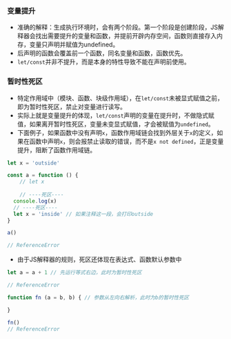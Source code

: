 ### 变量提升

- 准确的解释：生成执行环境时，会有两个阶段。第一个阶段是创建阶段，JS解释器会找出需要提升的变量和函数，并提前开辟内存空间，函数则直接存入内存，变量只声明并赋值为undefined。
- 后声明的函数会覆盖前一个函数，同名变量和函数，函数优先。
- `let/const`并非不提升，而是本身的特性导致不能在声明前使用。
### 暂时性死区
- 特定作用域中（模块、函数、块级作用域），在`let/const`未被显式赋值之前，即为暂时性死区，禁止对变量进行读写。
- 实际上就是变量提升的体现，`let/const`声明的变量在提升时，不做隐式赋值，如果离开暂时性死区，变量未变显式赋值，才会被赋值为`undefined`。
- 下面例子，如果函数中没有声明`x`，函数作用域链会找到外层关于`x`的定义，如果在函数中声明`x`，则会报禁止读取的错误，而不是`x not defined`，正是变量提升，阻断了函数作用域链。
```js
let x = 'outside'

const a = function () {
	// let x
	
	// ----死区----
  console.log(x)
  // ----死区----
  let x = 'inside' // 如果注释这一段，会打印outside
}

a()

// ReferenceError
```
- 由于JS解释器的规则，死区还体现在表达式、函数默认参数中
```js
let a = a + 1 // 先运行等式右边，此时为暂时性死区

// ReferenceError
```

```js
function fn (a = b, b) { // 参数从左向右解析，此时为b的暂时性死区

}

fn()
// ReferenceError
```